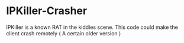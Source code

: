 # IPKiller-Crasher

IPKiller is a known RAT in the kiddies scene. 
This code could make the client crash remotely ( A certain older version )
